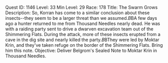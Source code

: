 Quest ID: 1146
Level: 33
Min Level: 29
Race: 178
Title: The Swarm Grows
Description: So, Korran has come to a similar conclusion about these insects--they seem to be a larger threat than we assumed.$B$BA few days ago a hunter returned to me from Thousand Needles nearly dead. He was with a raiding party sent to drive a dwarven excavation team out of the Shimmering Flats. During the attack, more of these insects erupted from a cave in the dig site and nearly killed the party.$B$BThey were led by Moktar Krin, and they've taken refuge on the border of the Shimmering Flats. Bring him this note.
Objective: Deliver Belgrom's Sealed Note to Moktar Krin in Thousand Needles.
